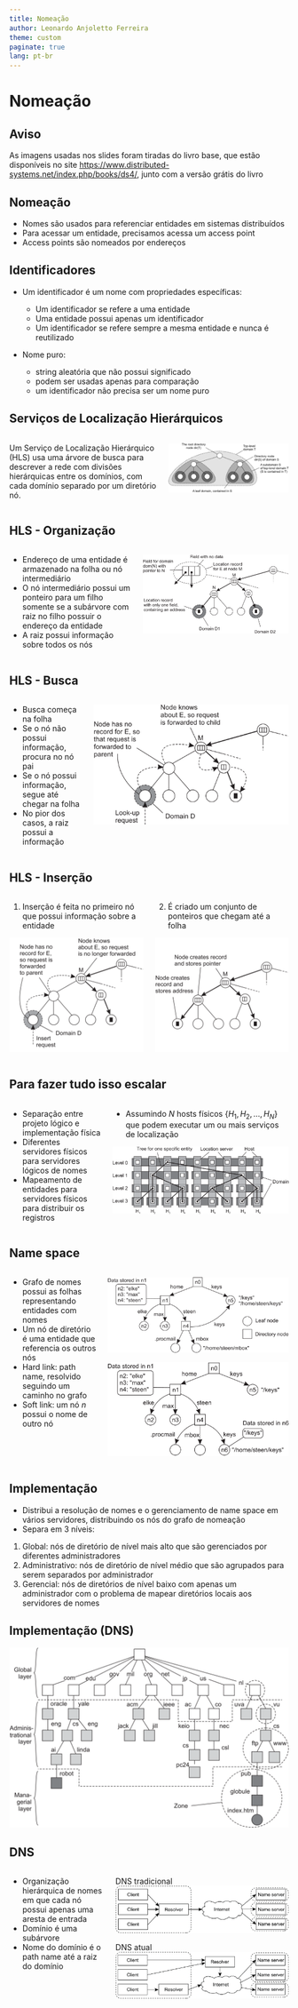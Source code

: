 ```yaml
---
title: Nomeação
author: Leonardo Anjoletto Ferreira
theme: custom
paginate: true
lang: pt-br
---
```

<!-- headingDivider: 2 -->

<!--
_header: CC7261 - Sistemas Distribuídos
_footer: Leonardo Anjoletto Ferreira
_paginate: skip
-->

# Nomeação

## Aviso

As imagens usadas nos slides foram tiradas do livro base, que estão disponíveis no site https://www.distributed-systems.net/index.php/books/ds4/, junto com a versão grátis do livro

## Nomeação
- Nomes são usados para referenciar entidades em sistemas distribuídos
- Para acessar um entidade, precisamos acessa um access point
- Access points são nomeados por endereços

## Identificadores
- Um identificador é um nome com propriedades específicas:
    - Um identificador se refere a uma entidade
    - Uma entidade possui apenas um identificador
    - Um identificador se refere sempre a mesma entidade e nunca é reutilizado

- Nome puro:
    - string aleatória que não possui significado
    - podem ser usadas apenas para comparação
    - um identificador não precisa ser um nome puro

## Serviços de Localização Hierárquicos

<div class="columns">
<div>

Um Serviço de Localização Hierárquico (HLS) usa uma árvore de busca para descrever a rede com divisões hierárquicas entre os domínios, com cada domínio separado por um diretório nó.

</div>
<div>

![](./figs/06-05.png)

</div>
</div>

## HLS - Organização

<div class="columns">
<div>

- Endereço de uma entidade é armazenado na folha ou nó intermediário
- O nó intermediário possui um ponteiro para um filho somente se a subárvore com raiz no filho possuir o endereço da entidade
- A raiz possui informação sobre todos os nós

</div>
<div>

![](./figs/06-06.png)

</div>
</div>

## HLS - Busca

<div class="columns">
<div>

- Busca começa na folha
- Se o nó não possui informação, procura no nó pai
- Se o nó possui informação, segue até chegar na folha
- No pior dos casos, a raiz possui a informação

</div>
<div>

![](./figs/06-07.png)

</div>
</div>

## HLS - Inserção

<div class="columns">
<div>

1. Inserção é feita no primeiro nó que possui informação sobre a entidade

![h:350px](./figs/06-08a.png)

</div>
<div>

2. É criado um conjunto de ponteiros que chegam até a folha

![h:400px](./figs/06-08b.png)

</div>
</div>

## Para fazer tudo isso escalar

<div class="columns">
<div>

- Separação entre projeto lógico e implementação física
- Diferentes servidores físicos para servidores lógicos de nomes
- Mapeamento de entidades para servidores físicos para distribuir os registros

</div>
<div>

- Assumindo $N$ hosts físicos $\{H_1, H_2, \ldots, H_N\}$ que podem executar um ou mais serviços de localização

![](./figs/06-09.png)

</div>
</div>

## Name space

<div class="columns">
<div>

- Grafo de nomes possui as folhas representando entidades com nomes
- Um nó de diretório é uma entidade que referencia os outros nós
- Hard link: path name, resolvido seguindo um caminho no grafo
- Soft link: um nó $n$ possui o nome de outro nó

</div>
<div>


![](./figs/06-10.png)

![](./figs/06-12.png)

</div>
</div>

## Implementação
- Distribui a resolução de nomes e o gerenciamento de name space em vários servidores, distribuindo os nós do grafo de nomeação
- Separa em 3 níveis:
1. Global: nós de diretório de nível mais alto que são gerenciados por diferentes administradores
2. Administrativo: nós de diretório de nível médio que são agrupados para serem separados por administrador
3. Gerencial: nós de diretórios de nível baixo com apenas um administrador com o problema de mapear diretórios locais aos servidores de nomes

## Implementação (DNS)
![h:500px](./figs/06-14.png)

## DNS

<div class="columns">
<div>

- Organização hierárquica de nomes em que cada nó possui apenas uma aresta de entrada
- Domínio é uma subárvore
- Nome do domínio é o path name até a raiz do domínio

</div>
<div>

DNS tradicional
![](./figs/06-23a.png)

DNS atual
![](./figs/06-23b.png)

</div>
</div>
